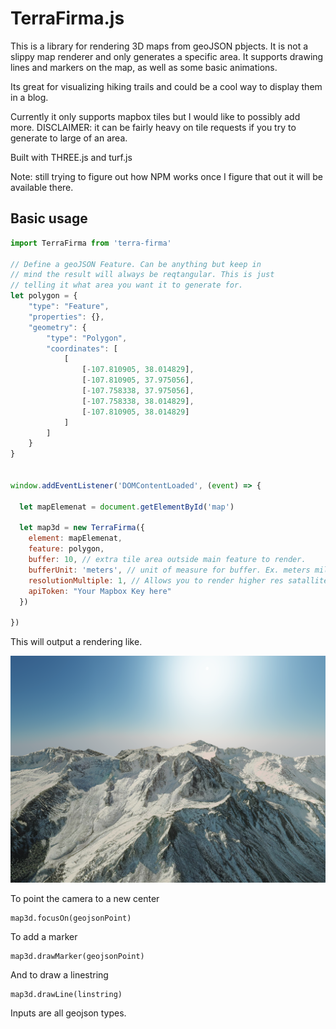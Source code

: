 # TerraFirma.js

This is a library for rendering 3D maps from geoJSON pbjects. It is not a slippy map renderer and only generates a specific area. It supports drawing lines and markers on the map, as well as some basic animations.

Its great for visualizing hiking trails and could be a cool way to display them in a blog.

Currently it only supports mapbox tiles but I would like to possibly add more. DISCLAIMER: it can be fairly heavy on tile requests if you try to generate to large of an area.

Built with THREE.js and turf.js

Note: still trying to figure out how NPM works once I figure that out it will be available there.

## Basic usage

```js
import TerraFirma from 'terra-firma'

// Define a geoJSON Feature. Can be anything but keep in
// mind the result will always be reqtangular. This is just
// telling it what area you want it to generate for.
let polygon = {
    "type": "Feature",
    "properties": {},
    "geometry": {
        "type": "Polygon",
        "coordinates": [
            [
                [-107.810905, 38.014829],
                [-107.810905, 37.975056],
                [-107.758338, 37.975056],
                [-107.758338, 38.014829],
                [-107.810905, 38.014829]
            ]
        ]
    }
}


window.addEventListener('DOMContentLoaded', (event) => {

  let mapElemenat = document.getElementById('map')

  let map3d = new TerraFirma({
    element: mapElemenat,
    feature: polygon,
    buffer: 10, // extra tile area outside main feature to render.
    bufferUnit: 'meters', // unit of measure for buffer. Ex. meters miles feet
    resolutionMultiple: 1, // Allows you to render higher res satallite tiles. Will slow things down a lot.
    apiToken: "Your Mapbox Key here"
  })

})


```

This will output a rendering like.

<img alt="Sample Render" src="sample/sample_render.png" width="1000" />

To point the camera to a new center
```
map3d.focusOn(geojsonPoint)
```

To add a marker
```
map3d.drawMarker(geojsonPoint)
```

And to draw a linestring
```
map3d.drawLine(linstring)
```

Inputs are all geojson types.
